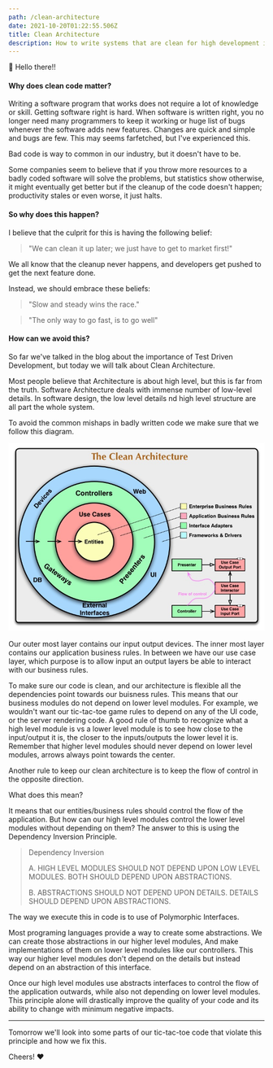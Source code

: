 ```yaml
---
path: /clean-architecture
date: 2021-10-20T01:22:55.506Z
title: Clean Architecture
description: How to write systems that are clean for high development iteration throughput.
---
```


👋 Hello there!!

#### Why does clean code matter?
Writing a software program that works does not require a lot of knowledge or skill.
Getting software right is hard. When software is written right, you no longer need many programmers to keep it working
or huge list of bugs whenever the software adds new features. Changes are quick and simple and bugs are few.
This may seems farfetched, but I've experienced this.

Bad code is way to common in our industry, but it doesn't have to be.

Some companies seem to believe that if you throw more resources to a badly coded software will solve the problems,
but statistics show otherwise, it might eventually get better but if the cleanup of the code doesn't happen;
productivity stales or even worse, it just halts.

#### So why does this happen?

I believe that the culprit for this is having the following belief:
> "We can clean it up later; we just have to get to market first!"

We all know that the cleanup never happens, and developers get pushed to get the next feature done.

Instead, we should embrace these beliefs:
> "Slow and steady wins the race."

> "The only way to go fast, is to go well"

#### How can we avoid this?

So far we've talked in the blog about the importance of Test Driven Development, but today we will talk about
Clean Architecture.

Most people believe that Architecture is about high level, but this is far from the truth.
Software Architecture deals with immense number of low-level details. In software design, the low level details nd high 
level structure are all part the whole system.

To avoid the common mishaps in badly written code we make sure that we follow this diagram.

![Clean Architecture](../assets/CleanArchitecture.jpeg)

Our outer most layer contains our input output devices.
The inner most layer contains our application business rules.
In between we have our use case layer, which purpose is to allow input an output layers be able to interact
with our business rules.

To make sure our code is clean, and our architecture is flexible all the dependencies point towards our buisness rules.
This means that our business modules do not depend on lower level modules. For example, we wouldn't want our tic-tac-toe 
game rules to depend on any of the UI code, or the server rendering code. A good rule of thumb to recognize what a high level module
is vs a lower level module is to see how close to the input/output it is, the closer to the inputs/outputs the lower level it is.
Remember that higher level modules should never depend on lower level modules, arrows always point towards the center.

Another rule to keep our clean architecture is to keep the flow of control in the opposite direction.

What does this mean?

It means that our entities/business rules should control the flow of the application. But how can our
high level modules control the lower level modules without depending on them? The answer to this is using the Dependency Inversion Principle.

> Dependency Inversion
>
> A. HIGH LEVEL MODULES SHOULD NOT DEPEND UPON LOW
> LEVEL MODULES. BOTH SHOULD DEPEND UPON ABSTRACTIONS.
>
> B. ABSTRACTIONS SHOULD NOT DEPEND UPON DETAILS. DETAILS
> SHOULD DEPEND UPON ABSTRACTIONS.


The way we execute this in code is to use of Polymorphic Interfaces.

Most programing languages provide a way to create some abstractions. We can create those abstractions in our higher level modules,
And make implementations of them on lower level modules like our controllers. This way our higher level modules don't depend on the details
but instead depend on an abstraction of this interface. 

Once our high level modules use abstracts interfaces to control the flow of the application outwards,
while also not depending on lower level modules. This principle alone will drastically improve the quality of your code
and its ability to change with minimum negative impacts.

_____

Tomorrow we'll look into some parts of our tic-tac-toe code that violate this principle and how we fix this.

Cheers! ❤️

